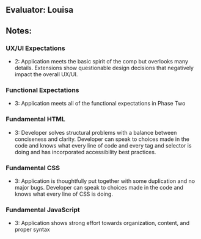 ## Evaluator: Louisa
## Notes:

### UX/UI Expectations
* 2: Application meets the basic spirit of the comp but overlooks many details. Extensions show questionable design decisions that negatively impact the overall UX/UI.

### Functional Expectations
* 3: Application meets all of the functional expectations in Phase Two

### Fundamental HTML
* 3: Developer solves structural problems with a balance between conciseness and clarity. Developer can speak to choices made in the code and knows what every line of code and every tag and selector is doing and has incorporated accessibility best practices.

### Fundamental CSS
* 3: Application is thoughtfully put together with some duplication and no major bugs. Developer can speak to choices made in the code and knows what every line of CSS is doing.

### Fundamental JavaScript
* 3: Application shows strong effort towards organization, content, and proper syntax
